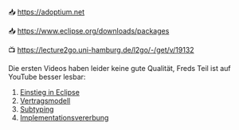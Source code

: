 📥 https://adoptium.net

📥 https://www.eclipse.org/downloads/packages

📺 https://lecture2go.uni-hamburg.de/l2go/-/get/v/19132 

Die ersten Videos haben leider keine gute Qualität, Freds Teil ist auf YouTube besser lesbar:

1. [Einstieg in Eclipse](https://www.youtube.com/watch?v=eOvAbAb4K6Y)
2. [Vertragsmodell](https://www.youtube.com/watch?v=21WsVVp1unY)
3. [Subtyping](https://www.youtube.com/watch?v=kRllPnYr6kk)
4. [Implementationsvererbung](https://www.youtube.com/watch?v=qWuzJ977l6Y)
